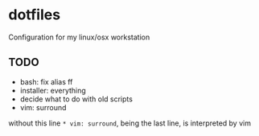 # dotfiles
Configuration for my linux/osx workstation

## TODO
* bash: fix alias ff
* installer: everything
* decide what to do with old scripts
* vim: surround

without this line `* vim: surround`, being the last line, is interpreted by vim
